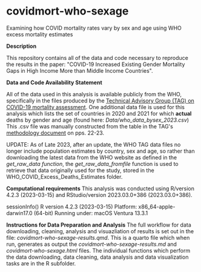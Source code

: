 # covidmort-who-sexage
Examining how COVID mortality rates vary by sex and age using WHO excess mortality estimates

**Description**

This repository contains all of the data and code necessary to reproduce the results in the paper: "COVID-19 Increased Existing Gender Mortality Gaps in High Income More than Middle Income Countries".

**Data and Code Availability Statement**

All of the data used in this analysis is available publicly from the WHO, specifically in the files produced by the [Technical Advisory Group (TAG) on COVID-19 mortality assessment](https://www.who.int/data/sets/global-excess-deaths-associated-with-covid-19-modelled-estimates). One additional data file is used for this analysis which lists the set of countries in 2020 and 2021 for which **actual** deaths by gender and age (found here: *Data/who_data_bysex_2023.csv*) This .csv file was manually constructed from the table in the TAG's [methodology document](https://www.who.int/publications/m/item/methods-for-estimating-the-excess-mortality-associatedwith-the-covid-19-pandemic) on pps. 22-23. 

UPDATE: As of Late 2023, after an update, the WHO TAG data files no longer include population estimates by country, sex and age, so rather than downloading the latest data from the WHO website as defined in the *get_raw_data function*, the *get_raw_data_fromfile* function is used to retrieve that data originally used for the study, stored in the WHO_COVID_Excess_Deaths_Estimates folder. 

**Computational requirements**
This analysis was conducted using R/version 4.2.3 (2023-03-15) and RStudio/version 2023.03.0+386 (2023.03.0+386). 

sessionInfo()
R version 4.2.3 (2023-03-15)
Platform: x86_64-apple-darwin17.0 (64-bit)
Running under: macOS Ventura 13.3.1

**Instructions for Data Preparation and Analysis**
The full workflow for data downloading, cleaning, analysis and visuazliation of results is set out in the file: *covidmort-who-sexage-results.qmd*. This is a quarto file which when run, generates as output the *covidmort-who-sexage-results.md* and *covidmort-who-sexage.html* files. The individual functions which perform the data downloading, data cleaning, data analysis and data visualization tasks are in the R subfolder. 

